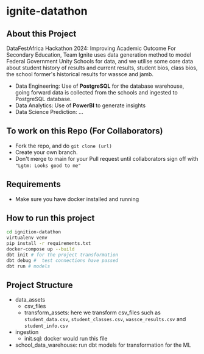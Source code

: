 # ignite-datathon

## About this Project

DataFestAfrica Hackathon 2024: Improving  Academic Outcome For Secondary Education, Team Ignite uses data generation method to model Federal Government Unity Schools for data, and we utilise
some core data about student history of results and current results, student bios, class bios, the school former's historical results for wassce and jamb.

- Data Engineering: Use of **PostgreSQL** for the database warehouse, going forward data is collected from the schools and ingested to PostgreSQL database.
- Data Analytics: Use of **PowerBI** to generate insights
- Data Science Prediction: ...

## To work on this Repo (For Collaborators)

- Fork the repo, and do `git clone (url)`
- Create your own branch.
- Don't merge to main for your Pull request until collaborators sign off with `"Lgtm: Looks good to me"`

## Requirements

- Make sure you have docker installed and running
  
## How to run this project

```sh
cd ignition-datathon
virtualenv venv
pip install -r requirements.txt
docker-compose up --build
dbt init # for the project transformation
dbt debug #  test connections have passed
dbt run # models
```

## Project Structure

- data_assets
  - csv_files
  - transform_assets: here we transform csv_files such as `student_data.csv`, `student_classes.csv`, `wassce_results.csv` and `student_info.csv`
- ingestion  
  - init.sql:  docker would run this file
- school_data_warehouse: run dbt models for transformation for the ML
